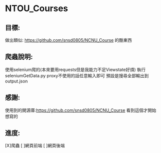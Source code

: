# NTOU_Courses
## 目標:
做出類似: https://github.com/snsd0805/NCNU_Course 的酷東西

## 爬蟲說明:
使用selenium爬的(本來要用requests但是我能力不足Viewstate好煩) 
執行seleniumGetData.py 
proxy不使用的話任意輸入即可
預設是搜尋全部輸出到 output.json 


## 感謝:
使用到的開源庫:https://github.com/snsd0805/NCNU_Course 
看到這個才開始想寫的 

## 進度: 
 [X]爬蟲
 [ ]網頁前端
 [ ]網頁後端